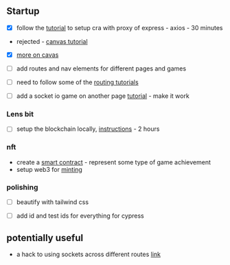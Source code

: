 

## Startup
- [x] follow the [tutorial](https://rapidapi.com/blog/create-react-app-express/) to setup cra with proxy of express - axios - 30 minutes
- rejected - [canvas tutorial](https://medium.com/@pdx.lucasm/canvas-with-react-js-32e133c05258)
- [x] [more on cavas](https://stackoverflow.com/questions/65796640/clear-way-to-use-canvas-html5-with-react-without-render-all-canvas-shapes-all-ti)
- [ ] add routes and nav elements for different pages and games
- [ ]  need to follow some of the [routing tutorials](https://blog.logrocket.com/react-dynamic-imports-route-centric-code-splitting-guide/#loadable-components)
- [ ] add a socket io game on another page [tutorial](https://dev.to/nitdgplug/learn-the-basics-of-socket-io-by-making-a-multiplayer-game-394g) - make it work


### Lens bit
- [ ] setup the blockchain locally, [instructions](https://docs.lens.xyz/docs/deploying-the-protocol) - 2 hours

### nft
- create a [smart contract](https://docs.alchemy.com/alchemy/tutorials/how-to-create-an-nft) - represent some type of game achievement
- setup web3 for [minting](https://docs.alchemy.com/alchemy/tutorials/how-to-create-an-nft/how-to-mint-a-nft)


### polishing
- [ ] beautify with tailwind css
- [ ] add id and test ids for everything for cypress


## potentially useful
* a hack to using sockets across different routes [link](https://stackoverflow.com/questions/18856190/use-socket-io-inside-a-express-routes-file)